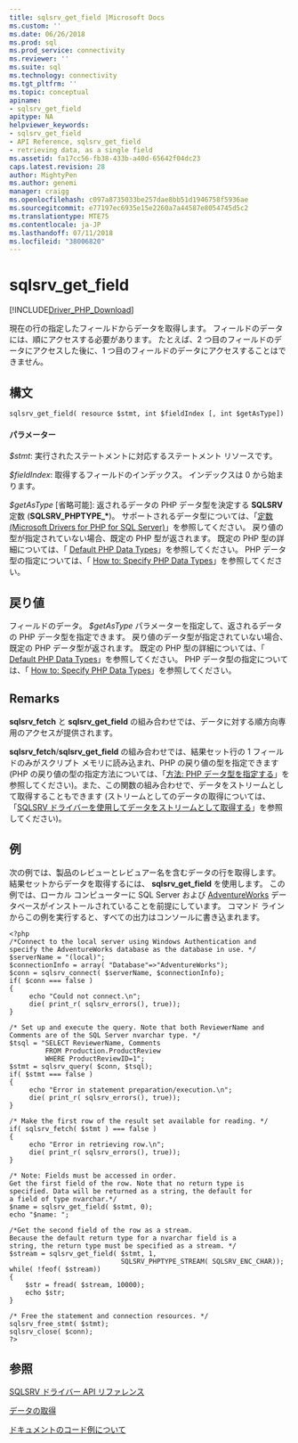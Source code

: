 ```yaml
---
title: sqlsrv_get_field |Microsoft Docs
ms.custom: ''
ms.date: 06/26/2018
ms.prod: sql
ms.prod_service: connectivity
ms.reviewer: ''
ms.suite: sql
ms.technology: connectivity
ms.tgt_pltfrm: ''
ms.topic: conceptual
apiname:
- sqlsrv_get_field
apitype: NA
helpviewer_keywords:
- sqlsrv_get_field
- API Reference, sqlsrv_get_field
- retrieving data, as a single field
ms.assetid: fa17cc56-fb38-433b-a40d-65642f04dc23
caps.latest.revision: 28
author: MightyPen
ms.author: genemi
manager: craigg
ms.openlocfilehash: c097a8735033be257dae8bb51d1946758f5936ae
ms.sourcegitcommit: e77197ec6935e15e2260a7a44587e8054745d5c2
ms.translationtype: MTE75
ms.contentlocale: ja-JP
ms.lasthandoff: 07/11/2018
ms.locfileid: "38006820"
---
```

# <a name="sqlsrvgetfield"></a>sqlsrv_get_field
[!INCLUDE[Driver_PHP_Download](../../includes/driver_php_download.md)]

現在の行の指定したフィールドからデータを取得します。 フィールドのデータには、順にアクセスする必要があります。 たとえば、2 つ目のフィールドのデータにアクセスした後に、1 つ目のフィールドのデータにアクセスすることはできません。  
  
## <a name="syntax"></a>構文  
  
```  
sqlsrv_get_field( resource $stmt, int $fieldIndex [, int $getAsType])  
```  
  
#### <a name="parameters"></a>パラメーター  
*$stmt*: 実行されたステートメントに対応するステートメント リソースです。  
  
*$fieldIndex*: 取得するフィールドのインデックス。 インデックスは 0 から始まります。  
  
*$getAsType* [省略可能]: 返されるデータの PHP データ型を決定する **SQLSRV** 定数 (**SQLSRV_PHPTYPE_&#x2a;**)。 サポートされるデータ型については、「[定数 &#40;Microsoft Drivers for PHP for SQL Server&#41;](../../connect/php/constants-microsoft-drivers-for-php-for-sql-server.md)」を参照してください。 戻り値の型が指定されていない場合、既定の PHP 型が返されます。 既定の PHP 型の詳細については、「 [Default PHP Data Types](../../connect/php/default-php-data-types.md)」を参照してください。 PHP データ型の指定については、「 [How to: Specify PHP Data Types](../../connect/php/how-to-specify-php-data-types.md)」を参照してください。  
  
## <a name="return-value"></a>戻り値  
フィールドのデータ。 *$getAsType* パラメーターを指定して、返されるデータの PHP データ型を指定できます。 戻り値のデータ型が指定されていない場合、既定の PHP データ型が返されます。 既定の PHP 型の詳細については、「 [Default PHP Data Types](../../connect/php/default-php-data-types.md)」を参照してください。 PHP データ型の指定については、「 [How to: Specify PHP Data Types](../../connect/php/how-to-specify-php-data-types.md)」を参照してください。  
  
## <a name="remarks"></a>Remarks  
**sqlsrv_fetch** と **sqlsrv_get_field** の組み合わせでは、データに対する順方向専用のアクセスが提供されます。  
  
**sqlsrv_fetch**/**sqlsrv_get_field** の組み合わせでは、結果セット行の 1 フィールドのみがスクリプト メモリに読み込まれ、PHP の戻り値の型を指定できます  (PHP の戻り値の型の指定方法については、「[方法: PHP データ型を指定する](../../connect/php/how-to-specify-php-data-types.md)」を参照してください)。また、この関数の組み合わせで、データをストリームとして取得することもできます (ストリームとしてのデータの取得については、「[SQLSRV ドライバーを使用してデータをストリームとして取得する](../../connect/php/retrieving-data-as-a-stream-using-the-sqlsrv-driver.md)」を参照してください)。  
  
## <a name="example"></a>例  
次の例では、製品のレビューとレビュアー名を含むデータの行を取得します。 結果セットからデータを取得するには、 **sqlsrv_get_field** を使用します。 この例では、ローカル コンピューターに SQL Server および [AdventureWorks](https://github.com/Microsoft/sql-server-samples/tree/master/samples/databases/adventure-works) データベースがインストールされていることを前提にしています。 コマンド ラインからこの例を実行すると、すべての出力はコンソールに書き込まれます。  
  
```  
<?php  
/*Connect to the local server using Windows Authentication and  
specify the AdventureWorks database as the database in use. */  
$serverName = "(local)";  
$connectionInfo = array( "Database"=>"AdventureWorks");  
$conn = sqlsrv_connect( $serverName, $connectionInfo);  
if( $conn === false )  
{  
     echo "Could not connect.\n";  
     die( print_r( sqlsrv_errors(), true));  
}  
  
/* Set up and execute the query. Note that both ReviewerName and  
Comments are of the SQL Server nvarchar type. */  
$tsql = "SELECT ReviewerName, Comments   
         FROM Production.ProductReview  
         WHERE ProductReviewID=1";  
$stmt = sqlsrv_query( $conn, $tsql);  
if( $stmt === false )  
{  
     echo "Error in statement preparation/execution.\n";  
     die( print_r( sqlsrv_errors(), true));  
}  
  
/* Make the first row of the result set available for reading. */  
if( sqlsrv_fetch( $stmt ) === false )  
{  
     echo "Error in retrieving row.\n";  
     die( print_r( sqlsrv_errors(), true));  
}  
  
/* Note: Fields must be accessed in order.  
Get the first field of the row. Note that no return type is  
specified. Data will be returned as a string, the default for  
a field of type nvarchar.*/  
$name = sqlsrv_get_field( $stmt, 0);  
echo "$name: ";  
  
/*Get the second field of the row as a stream.  
Because the default return type for a nvarchar field is a  
string, the return type must be specified as a stream. */  
$stream = sqlsrv_get_field( $stmt, 1,   
                            SQLSRV_PHPTYPE_STREAM( SQLSRV_ENC_CHAR));  
while( !feof( $stream))  
{   
    $str = fread( $stream, 10000);  
    echo $str;  
}  
  
/* Free the statement and connection resources. */  
sqlsrv_free_stmt( $stmt);  
sqlsrv_close( $conn);  
?>  
```  
  
## <a name="see-also"></a>参照  
[SQLSRV ドライバー API リファレンス](../../connect/php/sqlsrv-driver-api-reference.md)  

[データの取得](../../connect/php/retrieving-data.md)  

[ドキュメントのコード例について](../../connect/php/about-code-examples-in-the-documentation.md)  
  
